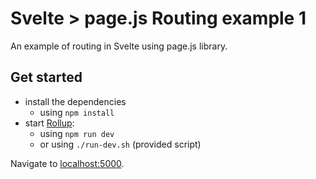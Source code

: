 # Svelte > page.js Routing example 1

An example of routing in Svelte using page.js library.

## Get started

- install the dependencies
  - using `npm install`
- start [Rollup](https://rollupjs.org):
  - using `npm run dev`
  - or using `./run-dev.sh` (provided script)

Navigate to [localhost:5000](http://localhost:5000).
